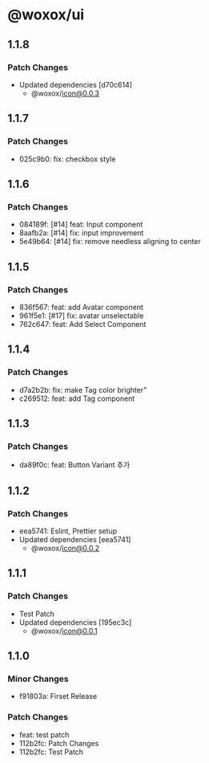 # @woxox/ui

## 1.1.8

### Patch Changes

- Updated dependencies [d70c614]
  - @woxox/icon@0.0.3

## 1.1.7

### Patch Changes

- 025c9b0: fix: checkbox style

## 1.1.6

### Patch Changes

- 084189f: [#14] feat: Input component
- 8aafb2a: [#14] fix: input improvement
- 5e49b64: [#14] fix: remove needless aligning to center

## 1.1.5

### Patch Changes

- 836f567: feat: add Avatar component
- 961f5e1: [#17] fix: avatar unselectable
- 762c647: feat: Add Select Component

## 1.1.4

### Patch Changes

- d7a2b2b: fix: make Tag color brighter"
- c269512: feat: add Tag component

## 1.1.3

### Patch Changes

- da89f0c: feat: Button Variant 추가

## 1.1.2

### Patch Changes

- eea5741: Eslint, Prettier setup
- Updated dependencies [eea5741]
  - @woxox/icon@0.0.2

## 1.1.1

### Patch Changes

- Test Patch
- Updated dependencies [195ec3c]
  - @woxox/icon@0.0.1

## 1.1.0

### Minor Changes

- f91803a: Firset Release

### Patch Changes

- feat: test patch
- 112b2fc: Patch Changes
- 112b2fc: Test Patch
